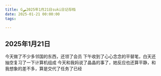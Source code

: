 ```yaml
---
title: G🛹2025年1月21日suki日记存档
date: 2025-01-21 00:00:00
tags:

---
```


## 2025年1月21日

今天做了不少多邻国的东西，还领了会员
下午收到了心心念念的平替笔，白天还抽空复习了一下计算机组成
今天和我妈说了晶晶的事了，她反应也还算平静，和我想象的差不多，算是交代了任务了已经
